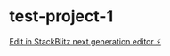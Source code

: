 # test-project-1

[Edit in StackBlitz next generation editor ⚡️](https://stackblitz.com/~/github.com/Martin-koder1/test-project-1)